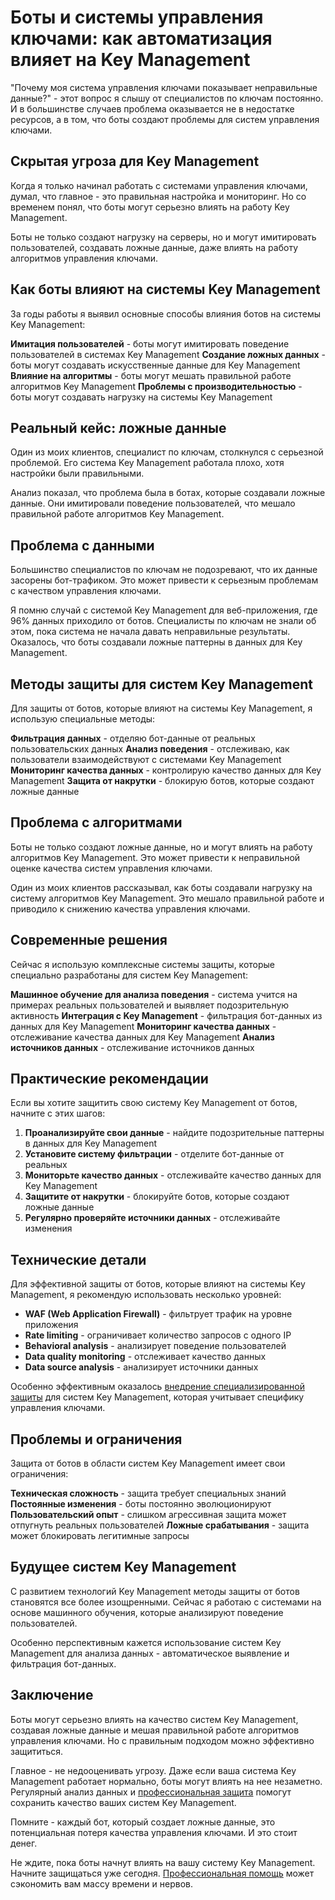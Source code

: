 ﻿# Боты и системы управления ключами: как автоматизация влияет на Key Management

"Почему моя система управления ключами показывает неправильные данные?" - этот вопрос я слышу от специалистов по ключам постоянно. И в большинстве случаев проблема оказывается не в недостатке ресурсов, а в том, что боты создают проблемы для систем управления ключами.

## Скрытая угроза для Key Management

Когда я только начинал работать с системами управления ключами, думал, что главное - это правильная настройка и мониторинг. Но со временем понял, что боты могут серьезно влиять на работу Key Management.

Боты не только создают нагрузку на серверы, но и могут имитировать пользователей, создавать ложные данные, даже влиять на работу алгоритмов управления ключами.

## Как боты влияют на системы Key Management

За годы работы я выявил основные способы влияния ботов на системы Key Management:

**Имитация пользователей** - боты могут имитировать поведение пользователей в системах Key Management
**Создание ложных данных** - боты могут создавать искусственные данные для Key Management
**Влияние на алгоритмы** - боты могут мешать правильной работе алгоритмов Key Management
**Проблемы с производительностью** - боты могут создавать нагрузку на системы Key Management

## Реальный кейс: ложные данные

Один из моих клиентов, специалист по ключам, столкнулся с серьезной проблемой. Его система Key Management работала плохо, хотя настройки были правильными.

Анализ показал, что проблема была в ботах, которые создавали ложные данные. Они имитировали поведение пользователей, что мешало правильной работе алгоритмов Key Management.

## Проблема с данными

Большинство специалистов по ключам не подозревают, что их данные засорены бот-трафиком. Это может привести к серьезным проблемам с качеством управления ключами.

Я помню случай с системой Key Management для веб-приложения, где 96% данных приходило от ботов. Специалисты по ключам не знали об этом, пока система не начала давать неправильные результаты. Оказалось, что боты создавали ложные паттерны в данных для Key Management.

## Методы защиты для систем Key Management

Для защиты от ботов, которые влияют на системы Key Management, я использую специальные методы:

**Фильтрация данных** - отделяю бот-данные от реальных пользовательских данных
**Анализ поведения** - отслеживаю, как пользователи взаимодействуют с системами Key Management
**Мониторинг качества данных** - контролирую качество данных для Key Management
**Защита от накрутки** - блокирую ботов, которые создают ложные данные

## Проблема с алгоритмами

Боты не только создают ложные данные, но и могут влиять на работу алгоритмов Key Management. Это может привести к неправильной оценке качества систем управления ключами.

Один из моих клиентов рассказывал, как боты создавали нагрузку на систему алгоритмов Key Management. Это мешало правильной работе и приводило к снижению качества управления ключами.

## Современные решения

Сейчас я использую комплексные системы защиты, которые специально разработаны для систем Key Management:

**Машинное обучение для анализа поведения** - система учится на примерах реальных пользователей и выявляет подозрительную активность
**Интеграция с Key Management** - фильтрация бот-данных из данных для Key Management
**Мониторинг качества данных** - отслеживание качества данных для Key Management
**Анализ источников данных** - отслеживание источников данных

## Практические рекомендации

Если вы хотите защитить свою систему Key Management от ботов, начните с этих шагов:

1. **Проанализируйте свои данные** - найдите подозрительные паттерны в данных для Key Management
2. **Установите систему фильтрации** - отделите бот-данные от реальных
3. **Мониторьте качество данных** - отслеживайте качество данных для Key Management
4. **Защитите от накрутки** - блокируйте ботов, которые создают ложные данные
5. **Регулярно проверяйте источники данных** - отслеживайте изменения

## Технические детали

Для эффективной защиты от ботов, которые влияют на системы Key Management, я рекомендую использовать несколько уровней:

- **WAF (Web Application Firewall)** - фильтрует трафик на уровне приложения
- **Rate limiting** - ограничивает количество запросов с одного IP
- **Behavioral analysis** - анализирует поведение пользователей
- **Data quality monitoring** - отслеживает качество данных
- **Data source analysis** - анализирует источники данных

Особенно эффективным оказалось [внедрение специализированной защиты](https://progaem.com/ustanovka-antibota-usluga-po-zashhite-ot-botov-vashih-sajtov-na-razlichnyh-cms-sistemah.html) для систем Key Management, которая учитывает специфику управления ключами.

## Проблемы и ограничения

Защита от ботов в области систем Key Management имеет свои ограничения:

**Техническая сложность** - защита требует специальных знаний
**Постоянные изменения** - боты постоянно эволюционируют
**Пользовательский опыт** - слишком агрессивная защита может отпугнуть реальных пользователей
**Ложные срабатывания** - защита может блокировать легитимные запросы

## Будущее систем Key Management

С развитием технологий Key Management методы защиты от ботов становятся все более изощренными. Сейчас я работаю с системами на основе машинного обучения, которые анализируют поведение пользователей.

Особенно перспективным кажется использование систем Key Management для анализа данных - автоматическое выявление и фильтрация бот-данных.

## Заключение

Боты могут серьезно влиять на качество систем Key Management, создавая ложные данные и мешая правильной работе алгоритмов управления ключами. Но с правильным подходом можно эффективно защититься.

Главное - не недооценивать угрозу. Даже если ваша система Key Management работает нормально, боты могут влиять на нее незаметно. Регулярный анализ данных и [профессиональная защита](https://progaem.com/ustanovka-antibota-usluga-po-zashhite-ot-botov-vashih-sajtov-na-razlichnyh-cms-sistemah.html) помогут сохранить качество ваших систем Key Management.

Помните - каждый бот, который создает ложные данные, это потенциальная потеря качества управления ключами. И это стоит денег.

Не ждите, пока боты начнут влиять на вашу систему Key Management. Начните защищаться уже сегодня. [Профессиональная помощь](https://progaem.com/ustanovka-antibota-usluga-po-zashhite-ot-botov-vashih-sajtov-na-razlichnyh-cms-sistemah.html) может сэкономить вам массу времени и нервов.

